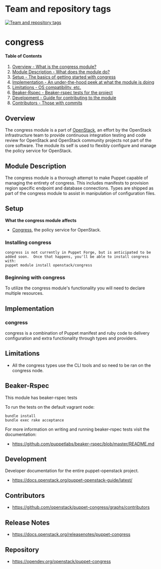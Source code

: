Team and repository tags
========================

[![Team and repository tags](https://governance.openstack.org/tc/badges/puppet-congress.svg)](https://governance.openstack.org/tc/reference/tags/index.html)

<!-- Change things from this point on -->

congress
=======

#### Table of Contents

1. [Overview - What is the congress module?](#overview)
2. [Module Description - What does the module do?](#module-description)
3. [Setup - The basics of getting started with congress](#setup)
4. [Implementation - An under-the-hood peek at what the module is doing](#implementation)
5. [Limitations - OS compatibility, etc.](#limitations)
6. [Beaker-Rspec - Beaker-rspec tests for the project](#beaker-rspec)
7. [Development - Guide for contributing to the module](#development)
8. [Contributors - Those with commits](#contributors)

Overview
--------

The congress module is a part of [OpenStack](https://opendev.org/openstack), an effort by the OpenStack infrastructure team to provide continuous integration testing and code review for OpenStack and OpenStack community projects not part of the core software.  The module its self is used to flexibly configure and manage the policy service for OpenStack.

Module Description
------------------

The congress module is a thorough attempt to make Puppet capable of managing the entirety of congress.  This includes manifests to provision region specific endpoint and database connections.  Types are shipped as part of the congress module to assist in manipulation of configuration files.

Setup
-----

**What the congress module affects**

* [Congress](https://docs.openstack.org/congress/latest/), the policy service for OpenStack.

### Installing congress

    congress is not currently in Puppet Forge, but is anticipated to be added soon.  Once that happens, you'll be able to install congress with:
    puppet module install openstack/congress

### Beginning with congress

To utilize the congress module's functionality you will need to declare multiple resources.

Implementation
--------------

### congress

congress is a combination of Puppet manifest and ruby code to delivery configuration and extra functionality through types and providers.

Limitations
------------

* All the congress types use the CLI tools and so need to be ran on the congress node.

Beaker-Rspec
------------

This module has beaker-rspec tests

To run the tests on the default vagrant node:

```shell
bundle install
bundle exec rake acceptance
```

For more information on writing and running beaker-rspec tests visit the documentation:

* https://github.com/puppetlabs/beaker-rspec/blob/master/README.md

Development
-----------

Developer documentation for the entire puppet-openstack project.

* https://docs.openstack.org/puppet-openstack-guide/latest/

Contributors
------------

* https://github.com/openstack/puppet-congress/graphs/contributors

Release Notes
-------------

* https://docs.openstack.org/releasenotes/puppet-congress

Repository
----------

* https://opendev.org/openstack/puppet-congress


